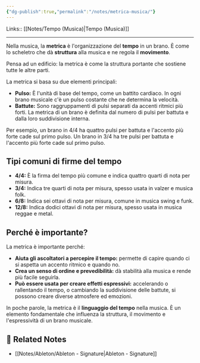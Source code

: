 ```yaml
---
{"dg-publish":true,"permalink":"/notes/metrica-musica/"}
---
```


Links:: [[Notes/Tempo (Musica)\|Tempo (Musica)]]

---
Nella musica, la **metrica** è l'organizzazione del **tempo** in un brano. È come lo scheletro che dà **struttura** alla musica e ne regola il **movimento**.

Pensa ad un edificio: la metrica è come la struttura portante che sostiene tutte le altre parti.

La metrica si basa su due elementi principali:

- **Pulso:** È l'unità di base del tempo, come un battito cardiaco. In ogni brano musicale c'è un pulso costante che ne determina la velocità.
- **Battute:** Sono raggruppamenti di pulsi separati da accenti ritmici più forti. La metrica di un brano è definita dal numero di pulsi per battuta e dalla loro suddivisione interna.

Per esempio, un brano in 4/4 ha quattro pulsi per battuta e l'accento più forte cade sul primo pulso. Un brano in 3/4 ha tre pulsi per battuta e l'accento più forte cade sul primo pulso.

## Tipi comuni di firme del tempo

- **4/4:** È la firma del tempo più comune e indica quattro quarti di nota per misura.
- **3/4:** Indica tre quarti di nota per misura, spesso usata in valzer e musica folk.
- **6/8:** Indica sei ottavi di nota per misura, comune in musica swing e funk.
- **12/8:** Indica dodici ottavi di nota per misura, spesso usata in musica reggae e metal.

## Perché è importante?

La metrica è importante perché:

- **Aiuta gli ascoltatori a percepire il tempo:** permette di capire quando ci si aspetta un accento ritmico e quando no.
- **Crea un senso di ordine e prevedibilità:** dà stabilità alla musica e rende più facile seguirla.
- **Può essere usata per creare effetti espressivi:** accelerando o rallentando il tempo, o cambiando la suddivisione delle battute, si possono creare diverse atmosfere ed emozioni.

In poche parole, la metrica è il **linguaggio del tempo** nella musica. È un elemento fondamentale che influenza la struttura, il movimento e l'espressività di un brano musicale.


## 🔗 Related Notes

- [[Notes/Ableton/Ableton - Signature\|Ableton - Signature]]